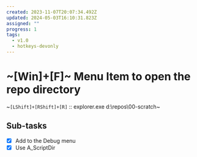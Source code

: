 ```yaml
---
created: 2023-11-07T20:07:34.492Z
updated: 2024-05-03T16:10:31.823Z
assigned: ""
progress: 1
tags:
  - v1.0
  - hotkeys-devonly
---
```


# ~[Win]+[F]~ Menu Item to open the repo directory

~`[LShift]+[RShift]+[R]` :: explorer.exe d:\repos\00-scratch~

## Sub-tasks

- [x] Add to the Debug menu
- [x] Use A_ScriptDir
